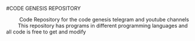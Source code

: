 #CODE GENESIS REPOSITORY

&emsp; &emsp; Code Repository for the code genesis telegram and youtube channels
<br>
&emsp; &emsp;This repository has programs in different programming languages and all code is free to get and modify
